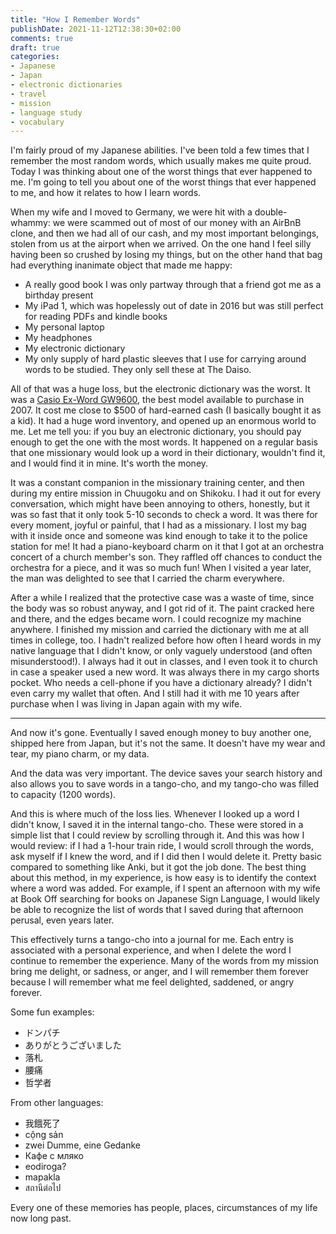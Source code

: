 ```yaml
---
title: "How I Remember Words"
publishDate: 2021-11-12T12:38:30+02:00
comments: true
draft: true
categories:
- Japanese
- Japan
- electronic dictionaries
- travel
- mission
- language study
- vocabulary
---
```


I'm fairly proud of my Japanese abilities. I've been told a few times that I remember the most random words, which usually makes me quite proud. Today I was thinking about one of the worst things that ever happened to me. I'm going to tell you about one of the worst things that ever happened to me, and how it relates to how I learn words.

When my wife and I moved to Germany, we were hit with a double-whammy: we were scammed out of most of our money with an AirBnB clone, and then we had all of our cash, and my most important belongings, stolen from us at the airport when we arrived. On the one hand I feel silly having been so crushed by losing my things, but on the other hand that bag had everything inanimate object that made me happy:

* A really good book I was only partway through that a friend got me as a birthday present
* My iPad 1, which was hopelessly out of date in 2016 but was still perfect for reading PDFs and kindle books
* My personal laptop
* My headphones
* My electronic dictionary
* My only supply of hard plastic sleeves that I use for carrying around words to be studied. They only sell these at The Daiso.

All of that was a huge loss, but the electronic dictionary was the worst. It was a [Casio Ex-Word GW9600](http://gakuran.com/casio-ex-word-xd-gw9600/), the best model available to purchase in 2007. It cost me close to $500 of hard-earned cash (I basically bought it as a kid). It had a huge word inventory, and opened up an enormous world to me. Let me tell you: if you buy an electronic dictionary, you should pay enough to get the one with the most words. It happened on a regular basis that one missionary would look up a word in their dictionary, wouldn't find it, and I would find it in mine. It's worth the money.

It was a constant companion in the missionary training center, and then during my entire mission in Chuugoku and on Shikoku. I had it out for every conversation, which might have been annoying to others, honestly, but it was so fast that it only took 5-10 seconds to check a word. It was there for every moment, joyful or painful, that I had as a missionary. I lost my bag with it inside once and someone was kind enough to take it to the police station for me! It had a piano-keyboard charm on it that I got at an orchestra concert of a church member's son. They raffled off chances to conduct the orchestra for a piece, and it was so much fun! When I visited a year later, the man was delighted to see that I carried the charm everywhere.

After a while I realized that the protective case was a waste of time, since the body was so robust anyway, and I got rid of it. The paint cracked here and there, and the edges became worn. I could recognize my machine anywhere. I finished my mission and carried the dictionary with me at all times in college, too. I hadn't realized before how often I heard words in my native language that I didn't know, or only vaguely understood (and often misunderstood!). I always had it out in classes, and I even took it to church in case a speaker used a new word. It was always there in my cargo shorts pocket. Who needs a cell-phone if you have a dictionary already? I didn't even carry my wallet that often. And I still had it with me 10 years after purchase when I was living in Japan again with my wife.

***

And now it's gone. Eventually I saved enough money to buy another one, shipped here from Japan, but it's not the same. It doesn't have my wear and tear, my piano charm, or my data.

And the data was very important. The device saves your search history and also allows you to save words in a tango-cho, and my tango-cho was filled to capacity (1200 words).

And this is where much of the loss lies. Whenever I looked up a word I didn't know, I saved it in the internal tango-cho. These were stored in a simple list that I could review by scrolling through it. And this was how I would review: if I had a 1-hour train ride, I would scroll through the words, ask myself if I knew the word, and if I did then I would delete it. Pretty basic compared to something like Anki, but it got the job done. The best thing about this method, in my experience, is how easy is to identify the context where a word was added. For example, if I spent an afternoon with my wife at Book Off searching for books on Japanese Sign Language, I would likely be able to recognize the list of words that I saved during that afternoon perusal, even years later.

This effectively turns a tango-cho into a journal for me. Each entry is associated with a personal experience, and when I delete the word I continue to remember the experience. Many of the words from my mission bring me delight, or sadness, or anger, and I will remember them forever because I will remember what me feel delighted, saddened, or angry forever.

Some fun examples:

* ドンパチ
* ありがとうございました
* 落札
* 腰痛
* 哲学者

From other languages:

* 我餓死了
* cộng sản
* zwei Dumme, eine Gedanke
* Кафе с мляко
* eodiroga?
* mapakla
* สถานีต่อไป

Every one of these memories has people, places, circumstances of my life now long past.
